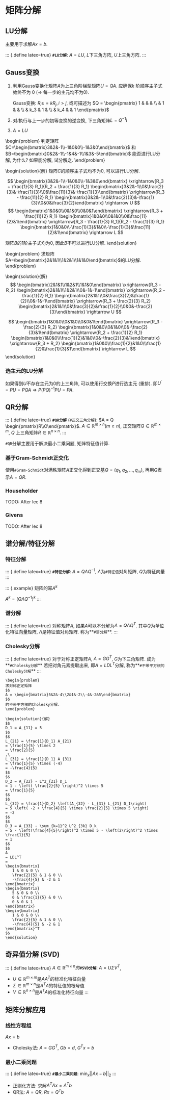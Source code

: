 # 矩阵分解

## LU分解

<!-- Lec 10 -->

主要用于求解$Ax = b$.

::: {.define latex=true}
**`#LU分解`**: $A = LU$, $L$下三角方阵, $U$上三角方阵.
:::

## Gauss变换

1. 利用Gauss变换化矩阵$A$为上三角阶梯型矩阵$U = QA$.
   应确保$k$ 阶顺序主子式始终不为 $0$ ($\Rightarrow$ 每一步的主元均不为$0$).

   Gauss变换: $R_i \pm = k R_j, i > j$,
   或可描述为
   $Q = \begin{pmatrix}
   1 & & & \\
   & 1 & & \\
   & k_3 & 1 & \\
   & k_4 & & 1
   \end{pmatrix}$

2. 对$I$执行与上一步的初等变换的逆变换, 下三角矩阵$L = Q^{-1} I$
3. $A = LU$

\begin{problem}
判定矩阵$C=\begin{bmatrix}3&2&-1\\-1&0&0\\-1&3&0\end{bmatrix}$
和 $B=\begin{bmatrix}0&2&-1\\-1&4&-1\\1&3&-5\end{bmatrix}$
能否进行LU分解, 为什么?
如果能分解, 试分解之.
\end{problem}

\begin{solution}{解}
矩阵$C$的顺序主子式均不为0, 可以进行LU分解.

$$
\begin{bmatrix}3&2&-1\\-1&0&0\\-1&3&0\end{bmatrix}
\xrightarrow[R_3 + \frac{1}{3} R_1]{R_2 + \frac{1}{3} R_1}
\begin{bmatrix}3&2&-1\\0&\frac{2}{3}&-\frac{1}{3}\\0&\frac{11}{3}&-\frac{1}{3}\end{bmatrix}
\xrightarrow{R_3 - \frac{11}{2} R_1}
\begin{bmatrix}3&2&-1\\0&\frac{2}{3}&-\frac{1}{3}\\0&0&\frac{3}{2}\end{bmatrix}
\rightarrow U
$$
$$
\begin{bmatrix}1&0&0\\0&1&0\\0&0&1\end{bmatrix}
\xrightarrow{R_3 + \frac{11}{2} R_1}
\begin{bmatrix}1&0&0\\0&1&0\\0&\frac{11}{2}&1\end{bmatrix}
\xrightarrow[R_3 - \frac{1}{3} R_1]{R_2 - \frac{1}{3} R_1}
\begin{bmatrix}1&0&0\\-\frac{1}{3}&1&0\\-\frac{1}{3}&\frac{11}{2}&1\end{bmatrix}
\rightarrow L
$$

矩阵$B$的1阶主子式均为0, 因此$B$不可以进行LU分解.
\end{solution}

\begin{problem}
求矩阵$A=\begin{bmatrix}2&1&1\\1&2&1\\1&1&0\end{bmatrix}$的LU分解.
\end{problem}

\begin{solution}{解}
$$
\begin{bmatrix}2&1&1\\1&2&1\\1&1&0\end{bmatrix}
\xrightarrow{R_3 - R_2}
\begin{bmatrix}2&1&1\\1&2&1\\0&-1&-1\end{bmatrix}
\xrightarrow{R_2 - \frac{1}{2} R_1}
\begin{bmatrix}2&1&1\\0&\frac{3}{2}&\frac{1}{2}\\0&-1&-1\end{bmatrix}
\xrightarrow{R_3 + \frac{2}{3} R_2}
\begin{bmatrix}2&1&1\\0&\frac{3}{2}&\frac{1}{2}\\0&0&-\frac{2}{3}\end{bmatrix}
\rightarrow
U
$$

$$
\begin{bmatrix}1&0&0\\0&1&0\\0&0&1\end{bmatrix}
\xrightarrow{R_3 - \frac{2}{3} R_2}
\begin{bmatrix}1&0&0\\0&1&0\\0&-\frac{2}{3}&1\end{bmatrix}
\xrightarrow{R_2 + \frac{1}{2} R_1}
\begin{bmatrix}1&0&0\\\frac{1}{2}&1&0\\0&-\frac{2}{3}&1\end{bmatrix}
\xrightarrow{R_3 + R_2}
\begin{bmatrix}1&0&0\\\frac{1}{2}&1&0\\\frac{1}{2}&\frac{1}{3}&1\end{bmatrix}
\rightarrow
L
$$
\end{solution}

### 选主元的LU分解

如果得到$U$不存在主元为$0$的上三角阵, 可以使用行交换$P$进行选主元 (重排).
即$U^{\prime} = PU = PQA \Rightarrow P (PQ)^{-1} PU = PA$.

## QR分解

<!-- Lec 11 -->

::: {.define latex=true}
**`#QR分解`** (`#正交三角分解`): $A = Q \begin{pmatrix}R\\O\end{pmatrix}$.
$A \in \mathbb{R}^{m \times n} (m \ge n)$,
$\text{正交矩阵}Q \in \mathbb{R}^{m \times m}$, $Q$
$\text{上三角矩阵}R \in \mathbb{R}^{n \times n}$.
:::

`#QR`分解主要用于解决最小二乘问题, 矩阵特征值计算.

### 基于Gram-Schmidt正交化

使用`#Gram-Schmidt`对满秩矩阵$A$正交化得到正交基$Q = (q_1, q_2, \ldots, q_m)$,
再用$Q$表示$A = QR$.

### Householder

TODO: After lec 8

### Givens

TODO: After lec 8

## 谱分解/特征分解

<!-- Lec 12 -->

### 特征分解

::: {.define latex=true}
**`#特征分解`**: $A = Q \Lambda Q^{-1}$,
$\Lambda$为`#特征值`对角矩阵, $Q$为特征向量
:::

::: {.example}
矩阵的幂$A^k$

$A^k = (Q \Lambda Q^{-1})^k$
:::

### 谱分解

::: {.define latex=true}
对称矩阵$A$, 如果$A$可以本分解为$A = Q \Lambda Q^T$.
其中$Q$为单位化特征向量矩阵,
$\Lambda$是特征值对角矩阵.
称为**`#谱分解`**.
:::

### Cholesky分解

::: {.define latex=true}
对于对称正定矩阵$A$, $A = G G^T$, $G$为下三角矩阵.
成为**`#Cholesky分解`**
若把对角元素提取出来, 即$A = L D L^T$分解, 称为**`#不带平方根的Cholesky分解`**
:::

``` {=latex}
\begin{problem}
求对称正定矩阵
$$
A = \begin{bmatrix}5&2&-4\\2&1&-2\\-4&-2&5\end{bmatrix}
$$
的不带平方根的Cholesky分解.
\end{problem}

\begin{solution}{解}
$$
D_1 = A_{11} = 5
$$
$$
L_{21} = \frac{1}{D_1} A_{21}
= \frac{1}{5} \times 2
= \frac{2}{5}
,\ 
L_{31} = \frac{1}{D_1} A_{31}
= \frac{1}{5} \times (-4)
= -\frac{4}{5}
$$
$$
D_2 = A_{22} - L^2_{21} D_1
= 1 - \left( \frac{2}{5} \right)^2 \times 5
= \frac{1}{5}
$$
$$
L_{32} = \frac{1}{D_2} \left(A_{32} - L_{31} L_{21} D_1\right)
= 5 \left( -2 + \frac{4}{5} \times \frac{2}{5} \times 5 \right)
= -2
$$
$$
D_3 = A_{33} - \sum_{k=1}^2 L^2_{3k} D_k
= 5 - \left(\frac{4}{5}\right)^2 \times 5 - \left(2\right)^2 \times \frac{1}{5}
= 1
$$
$$
A
= LDL^T
=
\begin{bmatrix}
   1 & 0 & 0 \\
   \frac{2}{5} & 1 & 0 \\
   -\frac{4}{5} & -2 & 1
\end{bmatrix}
\begin{bmatrix}
   5 & 0 & 0 \\
   0 & \frac{1}{5} & 0 \\
   0 & 0 & 1
\end{bmatrix}
\begin{bmatrix}
   1 & 0 & 0 \\
   \frac{2}{5} & 1 & 0 \\
   -\frac{4}{5} & -2 & 1
\end{bmatrix}^T
$$
\end{solution}
```

## 奇异值分解 (SVD)

::: {.define latex=true}
$A \in \mathbb{R}^{m \times n}的$**`#SVD分解`**: $A = U \Sigma V^T$,

* $U \in \mathbb{R}^{m \times m}$是$AA^T$的标准化特征向量
* $\Sigma \in \mathbb{R}^{m \times n}$是$A^TA$的特征值的根号值
* $V \in \mathbb{R}^{n \times n}$是$A^TA$的标准化特征向量
:::

## 矩阵分解应用


### 线性方程组

$Ax = b$

* Cholesky法: $A = GG^T$, $Gb = d$, $G^T x = b$

### 最小二乘问题

::: {.define latex=true}
**`#最小二乘问题`**: $\min_x ||Ax - b||_2$
:::

* 正则化方法: 求解$A^T A x = A^T b$
* QR法: $A = QR$, $Rx = Q^T b$
